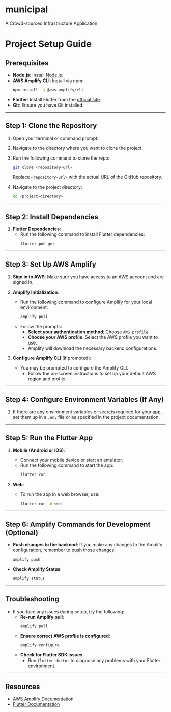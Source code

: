 # municipal

A Crowd-sourced Infrastructure Application

# Project Setup Guide

## Prerequisites
- **Node.js**: Install [Node.js](https://nodejs.org/).
- **AWS Amplify CLI**: Install via npm: 
    ```bash
    npm install -g @aws-amplify/cli
    ```
- **Flutter**: Install Flutter from the [official site](https://flutter.dev/docs/get-started/install).
- **Git**: Ensure you have Git installed.

---

## Step 1: Clone the Repository
1. Open your terminal or command prompt.
2. Navigate to the directory where you want to clone the project.
3. Run the following command to clone the repo:
    ```bash
    git clone <repository-url>
    ```
   Replace `<repository-url>` with the actual URL of the GitHub repository.

4. Navigate to the project directory:
    ```bash
    cd <project-directory>
    ```

---

## Step 2: Install Dependencies
1. **Flutter Dependencies**: 
   - Run the following command to install Flutter dependencies:
     ```bash
     flutter pub get
     ```

---

## Step 3: Set Up AWS Amplify
1. **Sign in to AWS**: Make sure you have access to an AWS account and are signed in.
   
2. **Amplify Initialization**:
   - Run the following command to configure Amplify for your local environment:
     ```bash
     amplify pull
     ```
   - Follow the prompts:
     - **Select your authentication method**: Choose `AWS profile`.
     - **Choose your AWS profile**: Select the AWS profile you want to use.
     - Amplify will download the necessary backend configurations.

3. **Configure Amplify CLI** (if prompted):
   - You may be prompted to configure the Amplify CLI.
     - Follow the on-screen instructions to set up your default AWS region and profile.

---

## Step 4: Configure Environment Variables (If Any)
1. If there are any environment variables or secrets required for your app, set them up in a `.env` file or as specified in the project documentation.

---

## Step 5: Run the Flutter App
1. **Mobile (Android or iOS)**:
   - Connect your mobile device or start an emulator.
   - Run the following command to start the app:
     ```bash
     flutter run
     ```

2. **Web**:
   - To run the app in a web browser, use:
     ```bash
     flutter run -d web
     ```

---

## Step 6: Amplify Commands for Development (Optional)
- **Push changes to the backend**: 
   If you make any changes to the Amplify configuration, remember to push those changes:
    ```bash
    amplify push
    ```

- **Check Amplify Status**:
    ```bash
    amplify status
    ```

---

## Troubleshooting
- If you face any issues during setup, try the following:
  - **Re-run Amplify pull**:
    ```bash
    amplify pull
    ```
  - **Ensure correct AWS profile is configured**:
    ```bash
    amplify configure
    ```
  - **Check for Flutter SDK issues**: 
    - Run `flutter doctor` to diagnose any problems with your Flutter environment.

---

## Resources
- [AWS Amplify Documentation](https://docs.amplify.aws/)
- [Flutter Documentation](https://flutter.dev/docs)


